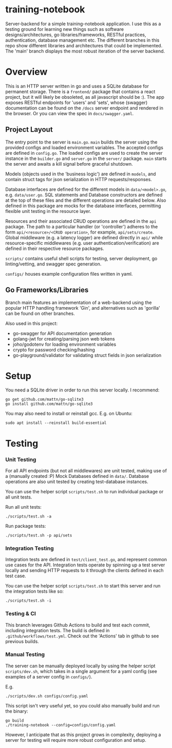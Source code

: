 # training-notebook

Server-backend for a simple training-notebook application. I use this as a 
testing ground for learning new things such as software designs/architectures, 
go libraries/frameworks, RESTful practices, authentication, database management etc.
The different branches in this repo show different libraries and architectures that
could be implemented. The 'main' branch displays the most robust iteration of the
server backend. 

# Overview

This is an HTTP server written in go and uses a SQLite database for permanent 
storage. There is a `frontend/` package that contains a react project, but it
will likely be obsoleted, as all javascript should be :). The app exposes 
RESTful endpoints for 'users' and 'sets', whose (swagger) documentation can be
found on the `/docs` server endpoint and rendered in the browser. Or you can 
view the spec in `docs/swagger.yaml`.

## Project Layout

The entry point to the server is `main.go`. `main` builds the server using the 
provided configs and loaded environment variables. The accepted configs are defined
in `config.go`. The loaded configs are used to create the server instance in the 
`builder.go` and `server.go` in the `server/` package. `main` starts the server 
and awaits a kill signal before graceful shutdown.

Models (objects used in the 'business logic') are defined in `models`, and contain
struct tags for json serialization in HTTP requests/responses.

Database interfaces are defined for the different models in `data/<model>.go`, e.g.
`data/user.go`. SQL statements and Database constructors are defined at the top of 
these files and the different operations are detailed below. Also defined in this 
package are mocks for the database interfaces, permitting flexible unit testing in 
the resource layer.

Resources and their associated CRUD operations are defined in the `api` package.
The path to a particular handler (or 'controller') adheres to the form 
`api/<resource>/<CRUD operation>`, for example, `api/sets/create`. Global middleware
(e.g. a latency logger) are defined directly in `api/` while resource-specific 
middlewares (e.g. user authentication/verification) are defined in their respective
resource packages.

`scripts/` contains useful shell scripts for testing, server deployment, 
go linting/vetting, and swagger spec generation.

`configs/` houses example configuration files written in yaml.

## Go Frameworks/Libraries 

Branch main features an implementation of a web-backend using the popular HTTP 
handling framework 'Gin', and alternatives such as 'gorilla' can be found on 
other branches. 

Also used in this project:
* go-swagger for API documentation generation
* golang-jwt for creating/parsing json web tokens
* joho/godotenv for loading environment variables
* crypto for password checking/hashing
* go-playground/validator for validating struct fields in json serialization

# Setup

You need a SQLite driver in order to run this server locally. I recommend: 
```
go get github.com/mattn/go-sqlite3  
go install github.com/mattn/go-sqlite3
```
You may also need to install or reinstall gcc. E.g. on Ubuntu:
```
sudo apt install --reinstall build-essential
```

# Testing

### Unit Testing

For all API endpoints (but not all middlewares) are unit tested, making use of a 
(manually created :P) Mock Databases defined in `data/`. Database operations are 
also unit tested by creating test-database instances. 

You can use the helper script `scripts/test.sh` to run individual package or all 
unit tests.

Run all unit tests:
```
./scripts/test.sh -a
```

Run package tests:
```
./scripts/test.sh -p api/sets
```

### Integration Testing

Integration tests are defined in `test/client_test.go`, and represent common use 
cases for the API. Integration tests operate by spinning up a test server locally
and sending HTTP requests to it through the clients defined in each test case.

You can use the helper script `scripts/test.sh` to start this server and run the 
integration tests like so:

```
./scripts/test.sh -i
```

### Testing & CI

This branch leverages Github Actions to build and test each commit, including integration
tests. The build is defined in `.github/workflows/test.yml`. Check out the 'Actions' tab
in github to see previous builds.

### Manual Testing

The server can be manually deployed locally by using the helper script `scripts/dev.sh`, 
which takes in a single argument for a yaml config (see examples of a server config in `configs/`).

E.g.
```
./scripts/dev.sh configs/config.yaml
```

This script isn't very useful yet, so you could also manually build and run the binary:
```
go build
./training-notebook --config=configs/config.yaml
```
However, I anticipate that as this project grows in complexity, deploying a server for testing
will require more robust configuration and setup.




